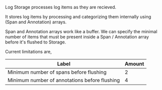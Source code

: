 Log Storage processes log items as they are recieved. 

It stores log items by processing and categorizing them internally using (Span and Annotation) arrays.

Span and Annotation arrays work like a buffer. We can specify the minimal number of items that must be present inside a Span / Annotation array before it's flushed to Storage.

Current limitations are,


|Label|Amount|
|---|---|
| Minimum number of spans before flushing  |  2 |
| Minimum number of annotations before flushing  |  4 |
